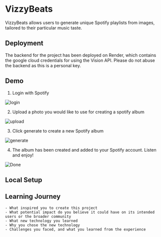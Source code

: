 # VizzyBeats

VizzyBeats allows users to generate unique Spotify playlists from images, tailored to their particular music taste.

## Deployment

The backend for the project has been deployed on Render, which contains the google cloud credentials for using the Vision API. 
Please do not abuse the backend as this is a personal key.

## Demo

1. Login with Spotify

![login](https://github.com/user-attachments/assets/bb0fa247-ef5c-4b78-b884-633a9d84a437)

2. Upload a photo you would like to use for creating a spotify album

![upload](https://github.com/user-attachments/assets/bdf11b56-507d-4155-83a1-bb0eb9eee3b1)

3. Click generate to create a new Spotify album

![generate](https://github.com/user-attachments/assets/588d2b00-da02-4bc4-b018-3840382ed7da)

4. The album has been created and added to your Spotify account. Listen and enjoy!

![Done](https://github.com/user-attachments/assets/8ccb7e83-cb51-4301-b891-6f05d7e0fb85)

## Local Setup

## Learning Journey
    - What inspired you to create this project
    - What potential impact do you believe it could have on its intended users or the broader community
    - What new technology you learned
    - Why you chose the new technology
    - Challenges you faced, and what you learned from the experience
